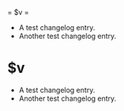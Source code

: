 = $v =

- A test changelog entry.
- Another test changelog entry.

# $v

- A test changelog entry.
- Another test changelog entry.
